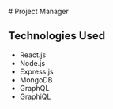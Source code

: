 # Project Manager

## Technologies Used

* React.js
* Node.js
* Express.js
* MongoDB
* GraphQL
* GraphiQL
